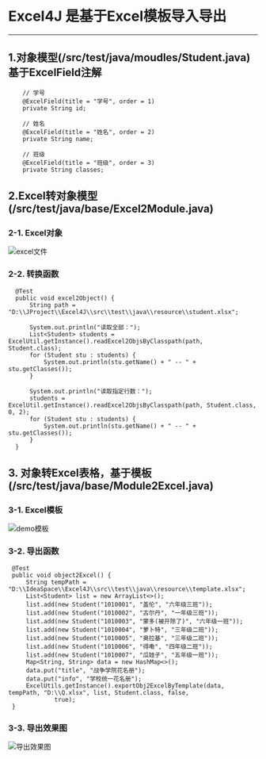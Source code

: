 # Excel4J 是基于Excel模板导入导出
---
## 1.对象模型(/src/test/java/moudles/Student.java)  基于ExcelField注解
```
    // 学号
    @ExcelField(title = "学号", order = 1)
    private String id;

    // 姓名
    @ExcelField(title = "姓名", order = 2)
    private String name;

    // 班级
    @ExcelField(title = "班级", order = 3)
    private String classes;

```

## 2.Excel转对象模型(/src/test/java/base/Excel2Module.java)
### 2-1. Excel对象
  ![excel文件](https://raw.githubusercontent.com/Crab2died/Excel4J/master/src/test/java/resource/image/excel_import.png)
### 2-2. 转换函数
  ```
    @Test
    public void excel2Object() {
        String path = "D:\\JProject\\Excel4J\\src\\test\\java\\resource\\student.xlsx";

        System.out.println("读取全部：");
        List<Student> students = ExcelUtil.getInstance().readExcel2ObjsByClasspath(path, Student.class);
        for (Student stu : students) {
            System.out.println(stu.getName() + " -- " + stu.getClasses());
        }

        System.out.println("读取指定行数：");
        students = ExcelUtil.getInstance().readExcel2ObjsByClasspath(path, Student.class, 0, 2);
        for (Student stu : students) {
            System.out.println(stu.getName() + " -- " + stu.getClasses());
        }
    }
  ```
  
## 3. 对象转Excel表格，基于模板(/src/test/java/base/Module2Excel.java)
### 3-1. Excel模板
![demo模板](https://raw.githubusercontent.com/Crab2died/Excel4J/master/src/test/java/resource/image/template.png)
### 3-2. 导出函数
   ```
    @Test
    public void object2Excel() {
        String tempPath = "D:\\IdeaSpace\\Excel4J\\src\\test\\java\\resource\\template.xlsx";
        List<Student> list = new ArrayList<>();
        list.add(new Student("1010001", "盖伦", "六年级三班"));
        list.add(new Student("1010002", "古尔丹", "一年级三班"));
        list.add(new Student("1010003", "蒙多(被开除了)", "六年级一班"));
        list.add(new Student("1010004", "萝卜特", "三年级二班"));
        list.add(new Student("1010005", "奥拉基", "三年级二班"));
        list.add(new Student("1010006", "得嘞", "四年级二班"));
        list.add(new Student("1010007", "瓜娃子", "五年级一班"));
        Map<String, String> data = new HashMap<>();
        data.put("title", "战争学院花名册");
        data.put("info", "学校统一花名册");
        ExcelUtils.getInstance().exportObj2ExcelByTemplate(data, tempPath, "D:\\Q.xlsx", list, Student.class, false,
                true);
    }
   ```
### 3-3. 导出效果图
![导出效果图](https://raw.githubusercontent.com/Crab2died/Excel4J/master/src/test/java/resource/image/excel_export.png)
